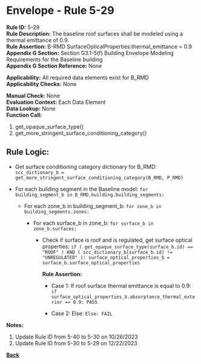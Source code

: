 
# Envelope - Rule 5-29  

**Rule ID:** 5-29  
**Rule Description:** The  baseline roof surfaces shall be modeled using a thermal emittance of 0.9.  
**Rule Assertion:** B-RMD SurfaceOpticalProperties:thermal_emittance = 0.9  
**Appendix G Section:** Section G3.1-5(f) Building Envelope Modeling Requirements for the Baseline building  
**Appendix G Section Reference:** None  

**Applicability:** All required data elements exist for B_RMD  
**Applicability Checks:**  None  

**Manual Check:** None  
**Evaluation Context:** Each Data Element  
**Data Lookup:** None  
**Function Call:**  

  1. get_opaque_surface_type()
  2. get_more_stringent_surface_conditioning_category()

## Rule Logic:  

- Get surface conditioning category dictionary for B_RMD: ```scc_dictionary_b = get_more_stringent_surface_conditioning_category(B_RMD, P_RMD)```  

- For each building segment in the Baseline model: `for building_segment_b in B_RMD.building.building_segments:`

  - For each zone_b in building_segment_b: `for zone_b in building_segments.zones:`

    - For each surface_b in zone_b: `for surface_b in zone_b.surfaces;`

      - Check if surface is roof and is regulated, get surface optical properties: `if ( get_opaque_surface_type(surface_b.id) == "ROOF" ) AND ( scc_dictionary_b[surface_b.id] != "UNREGULATED" ): surface_optical_properties_b = surface_b.surface_optical_properties`

        **Rule Assertion:**  

        - Case 1: If roof surface thermal emittance is equal to 0.9: `if surface_optical_properties_b.absorptance_thermal_exterior == 0.9: PASS`

        - Case 2: Else: `Else: FAIL`

**Notes:**

1. Update Rule ID from 5-40 to 5-30 on 10/26/2023
2. Update Rule ID from 5-30 to 5-29 on 12/22/2023


**[Back](../_toc.md)**
